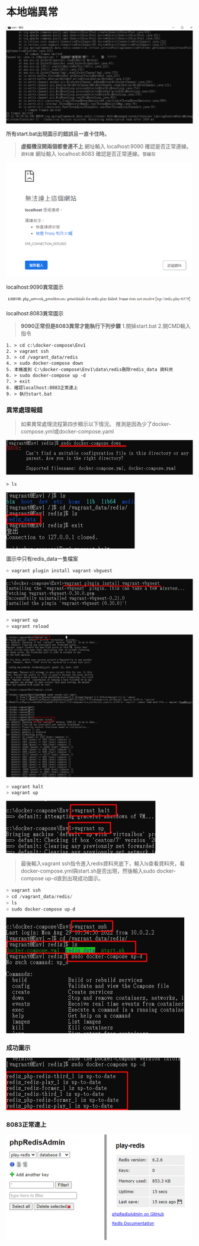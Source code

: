 # 本地端異常

![所有start.bat出現圖示的錯誤且一直卡住時。](./0.png)

所有start.bat出現圖示的錯誤且一直卡住時。

> **虛擬機沒開兩個都會連不上**
網址輸入 localhost:9090 確認是否正常連線。`資料庫`
網址輸入 localhost:8083 確認是否正常連線。`管緩存`
> 

![localhost:9090異常圖示](./1.png)

localhost:9090異常圖示

![localhost:8083異常圖示](./2.png)

localhost:8083異常圖示

> **9090正常但是8083異常才能執行下列步驟**
1.關掉start.bat
2.開CMD輸入指令
> 

```
1. > cd c:\docker-compose\Env1
2. > vagrant ssh
3. > cd /vagrant_data/redis
4. > sudo docker-compose down
5. 本機進到 C:\docker-compose\Env1\data\redis刪除redis_data 資料夾
6. > sudo docker-compose up -d
7. > exit
8. 確認localhost:8083正常連上
9. > 執行start.bat
```

### 異常處理報錯

> 如果異常處理流程第四步顯示以下情況。
推測是因為少了docker-compose.yml或docker-compose.yaml
> 

![Untitled]( ./3.png)

```html
> ls
```

![圖示中只有redis_data一隻檔案]( ./4.png)

圖示中只有redis_data一隻檔案

```jsx
> vagrant plugin install vagrant-vbguest
```

![Untitled]( ./5.png)

```jsx
> vagrant up
> vagrant reload
```

![Untitled]( ./6.png)

```jsx
> vagrant halt
> vagrant up
```

![Untitled]( ./7.png)

> 最後輸入vagrant ssh指令進入redis資料夾底下，輸入ls查看資料夾，看docker-compose.yml與start.sh是否出現，然後輸入sudo docker-compose up-d直到出現成功圖示。
> 

```jsx
> vagrant ssh
> cd /vagrant_data/redis/
> ls
> sudo docker-compose up-d
```

![Untitled]( ./8.png)

### 成功圖示

![Untitled]( ./9.png)

### 8083正常連上

![Untitled]( ./10.png)